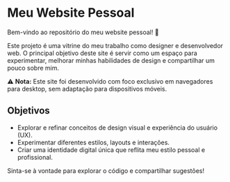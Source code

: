 # Meu Website Pessoal

Bem-vindo ao repositório do meu website pessoal! 🚀  

Este projeto é uma vitrine do meu trabalho como designer e desenvolvedor web. O principal objetivo deste site é servir como um espaço para experimentar, melhorar minhas habilidades de design e compartilhar um pouco sobre mim.  

⚠ **Nota:** Este site foi desenvolvido com foco exclusivo em navegadores para desktop, sem adaptação para dispositivos móveis.  

## Objetivos  
- Explorar e refinar conceitos de design visual e experiência do usuário (UX).  
- Experimentar diferentes estilos, layouts e interações.  
- Criar uma identidade digital única que reflita meu estilo pessoal e profissional.  

Sinta-se à vontade para explorar o código e compartilhar sugestões!  
